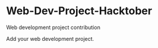 # Web-Dev-Project-Hacktober
Web development project contribution 

Add your web development project.

